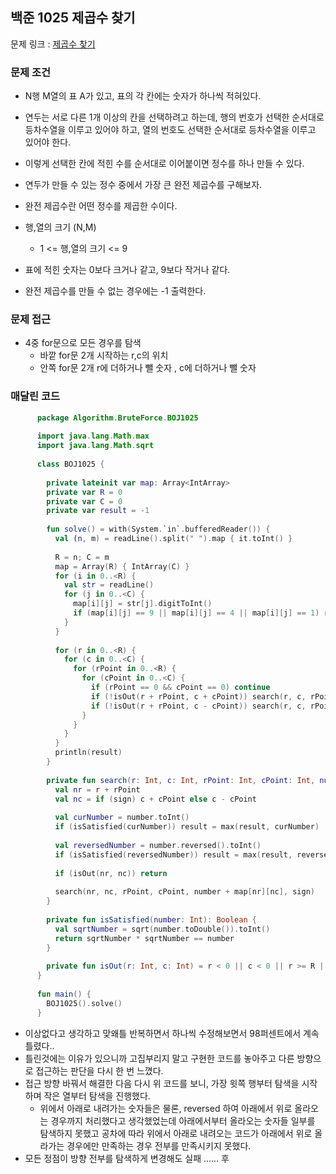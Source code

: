 ## 백준 1025 제곱수 찾기

문제 링크 : [제곱수 찾기](https://www.acmicpc.net/problem/1025)

### 문제 조건

- N행 M열의 표 A가 있고, 표의 각 칸에는 숫자가 하나씩 적혀있다.
- 연두는 서로 다른 1개 이상의 칸을 선택하려고 하는데, 행의 번호가 선택한 순서대로 등차수열을 이루고 있어야 하고, 열의 번호도 선택한 순서대로 등차수열을 이루고 있어야 한다.
- 이렇게 선택한 칸에 적힌 수를 순서대로 이어붙이면 정수를 하나 만들 수 있다.
- 연두가 만들 수 있는 정수 중에서 가장 큰 완전 제곱수를 구해보자.
- 완전 제곱수란 어떤 정수를 제곱한 수이다.

- 행,열의 크기 (N,M)
    - 1 <= 행,열의 크기 <= 9
- 표에 적힌 숫자는 0보다 크거나 같고, 9보다 작거나 같다.
- 완전 제곱수를 만들 수 없는 경우에는 -1 출력한다.

### 문제 접근

- 4중 for문으로 모든 경우를 탐색
    - 바깥 for문 2개 시작하는 r,c의 위치
    - 안쪽 for문 2개 r에 더하거나 뺄 숫자 , c에 더하거나 뺄 숫자

### 매달린 코드 
```kotlin
      package Algorithm.BruteForce.BOJ1025
      
      import java.lang.Math.max
      import java.lang.Math.sqrt
      
      class BOJ1025 {
      
        private lateinit var map: Array<IntArray>
        private var R = 0
        private var C = 0
        private var result = -1
      
        fun solve() = with(System.`in`.bufferedReader()) {
          val (n, m) = readLine().split(" ").map { it.toInt() }
      
          R = n; C = m
          map = Array(R) { IntArray(C) }
          for (i in 0..<R) {
            val str = readLine()
            for (j in 0..<C) {
              map[i][j] = str[j].digitToInt()
              if (map[i][j] == 9 || map[i][j] == 4 || map[i][j] == 1) result = max(result, map[i][j])
            }
          }
      
          for (r in 0..<R) {
            for (c in 0..<C) {
              for (rPoint in 0..<R) {
                for (cPoint in 0..<C) {
                  if (rPoint == 0 && cPoint == 0) continue
                  if (!isOut(r + rPoint, c + cPoint)) search(r, c, rPoint, cPoint, map[r][c].toString(), true)
                  if (!isOut(r + rPoint, c - cPoint)) search(r, c, rPoint, cPoint, map[r][c].toString(), false)
                }
              }
            }
          }
          println(result)
        }
      
        private fun search(r: Int, c: Int, rPoint: Int, cPoint: Int, number: String, sign: Boolean) {
          val nr = r + rPoint
          val nc = if (sign) c + cPoint else c - cPoint
      
          val curNumber = number.toInt()
          if (isSatisfied(curNumber)) result = max(result, curNumber)
      
          val reversedNumber = number.reversed().toInt()
          if (isSatisfied(reversedNumber)) result = max(result, reversedNumber)
      
          if (isOut(nr, nc)) return
      
          search(nr, nc, rPoint, cPoint, number + map[nr][nc], sign)
        }
      
        private fun isSatisfied(number: Int): Boolean {
          val sqrtNumber = sqrt(number.toDouble()).toInt()
          return sqrtNumber * sqrtNumber == number
        }
      
        private fun isOut(r: Int, c: Int) = r < 0 || c < 0 || r >= R || c >= C
      }
      
      fun main() {
        BOJ1025().solve()
      }

```

- 이상없다고 생각하고 맞왜틀 반복하면서 하나씩 수정해보면서 98퍼센트에서 계속 틀렸다.. 
- 틀린것에는 이유가 있으니까 고집부리지 말고 구현한 코드를 놓아주고 다른 방향으로 접근하는 판단을 다시 한 번 느꼈다.
- 접근 방향 바꿔서 해결한 다음 다시 위 코드를 보니, 가장 윗쪽 행부터 탐색을 시작하며 작은 열부터 탐색을 진행했다.
  - 위에서 아래로 내려가는 숫자들은 물론, reversed 하여 아래에서 위로 올라오는 경우까지 처리했다고 생각했었는데 아래에서부터 올라오는 숫자들 일부를 탐색하지 못했고
    공차에 따라 위에서 아래로 내려오는 코드가 아래에서 위로 올라가는 경우에만 만족하는 경우 전부를 만족시키지 못했다.
- 모든 정점이 방향 전부를 탐색하게 변경해도 실패 ...... 후

